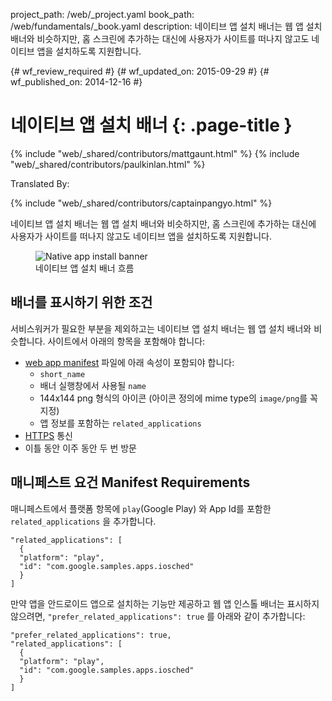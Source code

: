 project_path: /web/_project.yaml
book_path: /web/fundamentals/_book.yaml
description: 네이티브 앱 설치 배너는 웹 앱 설치 배너와 비슷하지만, 홈 스크린에 추가하는 대신에 사용자가 사이트를 떠나지 않고도 네이티브 앱을 설치하도록 지원합니다.

{# wf_review_required #}
{# wf_updated_on: 2015-09-29 #}
{# wf_published_on: 2014-12-16 #}

# 네이티브 앱 설치 배너 {: .page-title }

{% include "web/_shared/contributors/mattgaunt.html" %}
{% include "web/_shared/contributors/paulkinlan.html" %}


Translated By: 

{% include "web/_shared/contributors/captainpangyo.html" %}



<div class="mdl-grid">
  <div class="mdl-cell mdl-cell--6-col">
    네이티브 앱 설치 배너는 웹 앱 설치 배너와 비슷하지만, 홈 스크린에 추가하는 대신에 사용자가 사이트를 떠나지 않고도 네이티브 앱을 설치하도록 지원합니다.

  </div>
  <figure class="mdl-cell mdl-cell--6-col">
    <img src="images/native-app-install-banner.gif" alt="Native app install banner">
    <figcaption>네이티브 앱 설치 배너 흐름</figcaption>
  </figure>
</div>

## 배너를 표시하기 위한 조건

서비스워커가 필요한 부분을 제외하고는 네이티브 앱 설치 배너는 웹 앱 설치 배너와 비슷합니다.
사이트에서 아래의 항목을 포함해야 합니다:

* [web app manifest](.) 파일에 아래 속성이 포함되야 합니다:
  - `short_name`
  - 배너 실행창에서 사용될 `name`
  - 144x144 png 형식의 아이콘 (아이콘 정의에 mime type의 `image/png`를 꼭 지정)
  - 앱 정보를 포함하는 `related_applications`
* [HTTPS](/web/fundamentals/security/encrypt-in-transit/) 통신
* 이틀 동안 이주 동안 두 번 방문

## 매니페스트 요건 Manifest Requirements

매니페스트에서 플랫폼 항목에 `play`(Google Play) 와 App Id를 포함한 `related_applications` 을 추가합니다.


    "related_applications": [
      {
      "platform": "play",
      "id": "com.google.samples.apps.iosched"
      }
    ]
    

만약 앱을 안드로이드 앱으로 설치하는 기능만 제공하고 웹 앱 인스톨 배너는 표시하지 않으려면,
`"prefer_related_applications": true` 를 아래와 같이 추가합니다:


    "prefer_related_applications": true,
    "related_applications": [
      {
      "platform": "play",
      "id": "com.google.samples.apps.iosched"
      }
    ]
    
